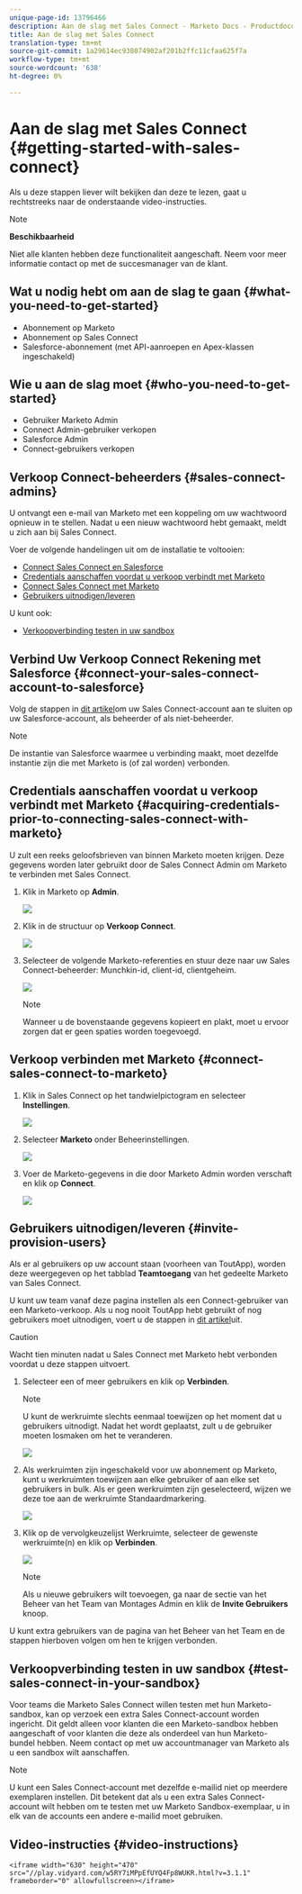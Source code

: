```yaml
---
unique-page-id: 13796466
description: Aan de slag met Sales Connect - Marketo Docs - Productdocumentatie
title: Aan de slag met Sales Connect
translation-type: tm+mt
source-git-commit: 1a29614ec938074902af201b2ffc11cfaa625f7a
workflow-type: tm+mt
source-wordcount: '638'
ht-degree: 0%

---
```



# Aan de slag met Sales Connect {#getting-started-with-sales-connect}

Als u deze stappen liever wilt bekijken dan deze te lezen, gaat u rechtstreeks naar de onderstaande [](#video)video-instructies.

>[!NOTE]
>
>**Beschikbaarheid**
>
>Niet alle klanten hebben deze functionaliteit aangeschaft. Neem voor meer informatie contact op met de succesmanager van de klant.

## Wat u nodig hebt om aan de slag te gaan {#what-you-need-to-get-started}

* Abonnement op Marketo
* Abonnement op Sales Connect
* Salesforce-abonnement (met API-aanroepen en Apex-klassen ingeschakeld)

## Wie u aan de slag moet {#who-you-need-to-get-started}

* Gebruiker Marketo Admin
* Connect Admin-gebruiker verkopen
* Salesforce Admin
* Connect-gebruikers verkopen

## Verkoop Connect-beheerders {#sales-connect-admins}

U ontvangt een e-mail van Marketo met een koppeling om uw wachtwoord opnieuw in te stellen. Nadat u een nieuw wachtwoord hebt gemaakt, meldt u zich aan bij Sales Connect.

Voer de volgende handelingen uit om de installatie te voltooien:

* [Connect Sales Connect en Salesforce](#sfdc)
* [Credentials aanschaffen voordat u verkoop verbindt met Marketo](#acquire)
* [Connect Sales Connect met Marketo](#mkto)
* [Gebruikers uitnodigen/leveren](#IPU)

U kunt ook:

* [Verkoopverbinding testen in uw sandbox](#sandbox)

## Verbind Uw Verkoop Connect Rekening met Salesforce {#connect-your-sales-connect-account-to-salesforce}

Volg de stappen in [dit artikel](http://docs.marketo.com/x/JwDb)om uw Sales Connect-account aan te sluiten op uw Salesforce-account, als beheerder of als niet-beheerder.

>[!NOTE]
>
>De instantie van Salesforce waarmee u verbinding maakt, moet dezelfde instantie zijn die met Marketo is (of zal worden) verbonden.

## Credentials aanschaffen voordat u verkoop verbindt met Marketo {#acquiring-credentials-prior-to-connecting-sales-connect-with-marketo}

U zult een reeks geloofsbrieven van binnen Marketo moeten krijgen. Deze gegevens worden later gebruikt door de Sales Connect Admin om Marketo te verbinden met Sales Connect.

1. Klik in Marketo op **Admin**.

   ![](assets/one.png)

1. Klik in de structuur op **Verkoop Connect**.

   ![](assets/two.png)

1. Selecteer de volgende Marketo-referenties en stuur deze naar uw Sales Connect-beheerder: Munchkin-id, client-id, clientgeheim.

   ![](assets/3.jpg)

   >[!NOTE]
   >
   >Wanneer u de bovenstaande gegevens kopieert en plakt, moet u ervoor zorgen dat er geen spaties worden toegevoegd.

## Verkoop verbinden met Marketo {#connect-sales-connect-to-marketo}

1. Klik in Sales Connect op het tandwielpictogram en selecteer **Instellingen**.

   ![](assets/four.png)

1. Selecteer **Marketo** onder Beheerinstellingen.

   ![](assets/eight.png)

1. Voer de Marketo-gegevens in die door Marketo Admin worden verschaft en klik op **Connect**.

   ![](assets/credentials.png)

## Gebruikers uitnodigen/leveren {#invite-provision-users}

Als er al gebruikers op uw account staan (voorheen van ToutApp), worden deze weergegeven op het tabblad **Teamtoegang** van het gedeelte Marketo van Sales Connect.

U kunt uw team vanaf deze pagina instellen als een Connect-gebruiker van een Marketo-verkoop. Als u nog nooit ToutApp hebt gebruikt of nog gebruikers moet uitnodigen, voert u de stappen in [dit artikel](http://docs.marketo.com/display/TOUT/Invite+Team+Members)uit.

>[!CAUTION]
>
>Wacht tien minuten nadat u Sales Connect met Marketo hebt verbonden voordat u deze stappen uitvoert.

1. Selecteer een of meer gebruikers en klik op **Verbinden**.

   >[!NOTE]
   >
   >U kunt de werkruimte slechts eenmaal toewijzen op het moment dat u gebruikers uitnodigt. Nadat het wordt geplaatst, zult u de gebruiker moeten losmaken om het te veranderen.

   ![](assets/users.png)

1. Als werkruimten zijn ingeschakeld voor uw abonnement op Marketo, kunt u werkruimten toewijzen aan elke gebruiker of aan elke set gebruikers in bulk. Als er geen werkruimten zijn geselecteerd, wijzen we deze toe aan de werkruimte Standaardmarkering.

   ![](assets/nine.jpg)

1. Klik op de vervolgkeuzelijst Werkruimte, selecteer de gewenste werkruimte(n) en klik op **Verbinden**.

   ![](assets/ten.png)

   >[!NOTE]
   >
   >Als u nieuwe gebruikers wilt toevoegen, ga naar de sectie van het Beheer van het Team van Montages Admin en klik de **Invite Gebruikers** knoop.

U kunt extra gebruikers van de pagina van het Beheer van het Team en de stappen hierboven volgen om hen te krijgen verbonden.

## Verkoopverbinding testen in uw sandbox {#test-sales-connect-in-your-sandbox}

Voor teams die Marketo Sales Connect willen testen met hun Marketo-sandbox, kan op verzoek een extra Sales Connect-account worden ingericht. Dit geldt alleen voor klanten die een Marketo-sandbox hebben aangeschaft of voor klanten die deze als onderdeel van hun Marketo-bundel hebben. Neem contact op met uw accountmanager van Marketo als u een sandbox wilt aanschaffen.

>[!NOTE]
>
>U kunt een Sales Connect-account met dezelfde e-mailid niet op meerdere exemplaren instellen. Dit betekent dat als u een extra Sales Connect-account wilt hebben om te testen met uw Marketo Sandbox-exemplaar, u in elk van de accounts een andere e-mailid moet gebruiken.

## Video-instructies {#video-instructions}

`<iframe width="630" height="470" src="//play.vidyard.com/w5RY7iMPpEfUYQ4Fp8WUKR.html?v=3.1.1" frameborder="0" allowfullscreen></iframe>`
